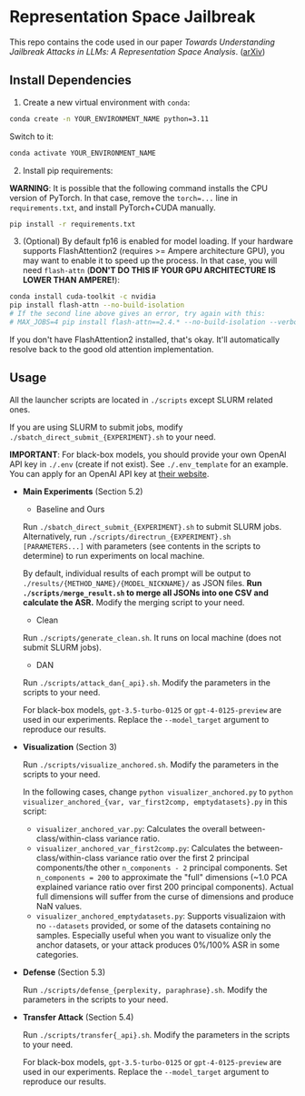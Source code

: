 # Representation Space Jailbreak

This repo contains the code used in our paper *Towards Understanding Jailbreak Attacks in LLMs: A Representation Space Analysis*. ([arXiv](https://arxiv.org/abs/2406.10794))

## Install Dependencies

1. Create a new virtual environment with `conda`:

```bash
conda create -n YOUR_ENVIRONMENT_NAME python=3.11
```

Switch to it:

```bash
conda activate YOUR_ENVIRONMENT_NAME
```

2. Install pip requirements:

**WARNING**: It is possible that the following command installs the CPU version of PyTorch. In that case, remove the `torch=...` line in `requirements.txt`, and install PyTorch+CUDA manually.

```bash
pip install -r requirements.txt
```

3. (Optional) By default fp16 is enabled for model loading. If your hardware supports FlashAttention2 (requires >= Ampere architecture GPU), you may want to enable it to speed up the process. In that case, you will need `flash-attn` (**DON'T DO THIS IF YOUR GPU ARCHITECTURE IS LOWER THAN AMPERE!**):

```bash
conda install cuda-toolkit -c nvidia
pip install flash-attn --no-build-isolation
# If the second line above gives an error, try again with this:
# MAX_JOBS=4 pip install flash-attn==2.4.* --no-build-isolation --verbose --no-cache-dir --force-reinstall --no-deps
```

If you don't have FlashAttention2 installed, that's okay. It'll automatically resolve back to the good old attention implementation.

## Usage

All the launcher scripts are located in `./scripts` except SLURM related ones.

If you are using SLURM to submit jobs, modify `./sbatch_direct_submit_{EXPERIMENT}.sh` to your need.

**IMPORTANT**: For black-box models, you should provide your own OpenAI API key in `./.env` (create if not exist). See `./.env_template` for an example. You can apply for an OpenAI API key at [their website](https://platform.openai.com/).

- **Main Experiments** (Section 5.2)

  - Baseline and Ours

  Run `./sbatch_direct_submit_{EXPERIMENT}.sh` to submit SLURM jobs. Alternatively, run `./scripts/directrun_{EXPERIMENT}.sh [PARAMETERS...]` with parameters (see contents in the scripts to determine) to run experiments on local machine.

  By default, individual results of each prompt will be output to `./results/{METHOD_NAME}/{MODEL_NICKNAME}/` as JSON files. **Run `./scripts/merge_result.sh` to merge all JSONs into one CSV and calculate the ASR.** Modify the merging script to your need.

  - Clean

  Run `./scripts/generate_clean.sh`. It runs on local machine (does not submit SLURM jobs).

  - DAN

  Run `./scripts/attack_dan{_api}.sh`. Modify the parameters in the scripts to your need.

  For black-box models, `gpt-3.5-turbo-0125` or `gpt-4-0125-preview` are used in our experiments. Replace the `--model_target` argument to reproduce our results.

- **Visualization** (Section 3)

  Run `./scripts/visualize_anchored.sh`. Modify the parameters in the scripts to your need.

  In the following cases, change `python visualizer_anchored.py` to `python visualizer_anchored_{var, var_first2comp, emptydatasets}.py` in this script:

  - `visualizer_anchored_var.py`: Calculates the overall between-class/within-class variance ratio.
  - `visualizer_anchored_var_first2comp.py`: Calculates the between-class/within-class variance ratio over the first 2 principal components/the other `n_components - 2` principal components. Set `n_components = 200` to approximate the "full" dimensions (~1.0 PCA explained variance ratio over first 200 principal components). Actual full dimensions will suffer from the curse of dimensions and produce NaN values.
  - `visualizer_anchored_emptydatasets.py`: Supports visualizaion with no `--datasets` provided, or some of the datasets containing no samples. Especially useful when you want to visualize only the anchor datasets, or your attack produces 0%/100% ASR in some categories.

- **Defense** (Section 5.3)

  Run `./scripts/defense_{perplexity, paraphrase}.sh`. Modify the parameters in the scripts to your need.

- **Transfer Attack** (Section 5.4)

  Run `./scripts/transfer{_api}.sh`. Modify the parameters in the scripts to your need.

  For black-box models, `gpt-3.5-turbo-0125` or `gpt-4-0125-preview` are used in our experiments. Replace the `--model_target` argument to reproduce our results.
